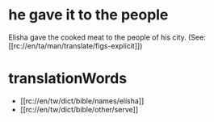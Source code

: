 # he gave it to the people

Elisha gave the cooked meat to the people of his city. (See: [[rc://en/ta/man/translate/figs-explicit]])

# translationWords

* [[rc://en/tw/dict/bible/names/elisha]]
* [[rc://en/tw/dict/bible/other/serve]]